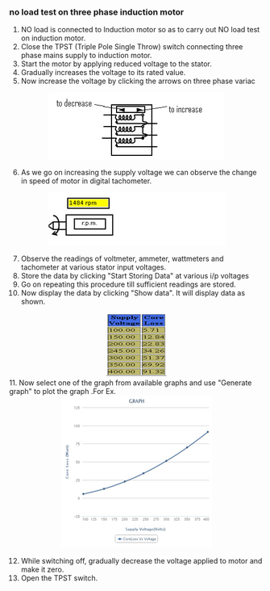 ### no load test on three phase induction motor
1. NO load is connected to Induction motor so as to carry out NO load test on induction motor.
2. Close the TPST (Triple Pole Single Throw) switch connecting three phase mains supply to induction motor.
3. Start the motor by applying reduced voltage to the stator.
4. Gradually increases the voltage to its rated value.
5. Now increase the voltage by clicking the arrows on three phase variac

<center><img src="images/img2.jpg" title="" /></center>

6. As we go on increasing the supply voltage we can observe the change in speed of motor in digital tachometer.

<center><img src="images/img3.jpg" title="" /></center>

7. Observe the readings of voltmeter, ammeter, wattmeters and tachometer at various stator input voltages.
8. Store the data by clicking "Start Storing Data" at various i/p voltages
9. Go on repeating this procedure till sufficient readings are stored.
10. Now display the data by clicking "Show data". It will display data as shown.
<center><img src="Images/img4.jpg" title="" /></center>
11. Now select one of the graph from available graphs and use "Generate graph" to plot the graph .For Ex.

 <center><img src="images/img5.jpg" title="" /></center>

12. While switching off, gradually decrease the voltage applied to motor and make it zero.
13. Open the TPST switch.


